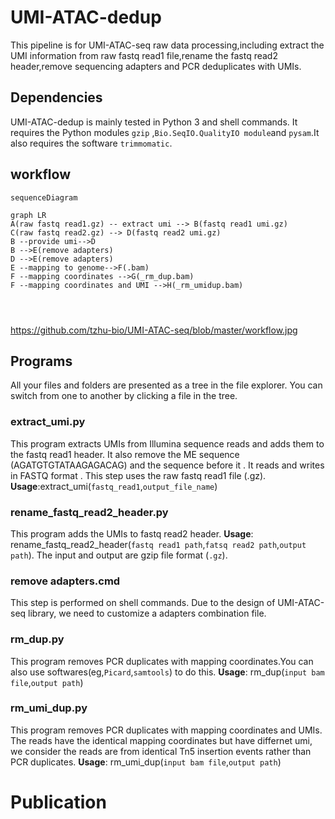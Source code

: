 # UMI-ATAC-dedup

This pipeline is for UMI-ATAC-seq raw data processing,including extract the UMI information from raw fastq read1 file,rename the fastq read2 header,remove sequencing adapters and PCR deduplicates with UMIs.

## Dependencies
UMI-ATAC-dedup is mainly tested  in Python 3 and shell commands.  It requires the Python modules  `gzip` ,`Bio.SeqIO.QualityIO module`and `pysam`.It also requires the software `trimmomatic`.
## workflow

```mermaid
sequenceDiagram
```
```mermaid
graph LR
A(raw fastq read1.gz) -- extract umi --> B(fastq read1 umi.gz)
C(raw fastq read2.gz) --> D(fastq read2 umi.gz)
B --provide umi-->D
B -->E(remove adapters)
D -->E(remove adapters)
E --mapping to genome-->F(.bam)
F --mapping coordinates -->G(_rm_dup.bam)
F --mapping coordinates and UMI -->H(_rm_umidup.bam)




```
https://github.com/tzhu-bio/UMI-ATAC-seq/blob/master/workflow.jpg
##  Programs

All your files and folders are presented as a tree in the file explorer. You can switch from one to another by clicking a file in the tree.

### extract_umi.py
This program extracts UMIs from Illumina sequence reads and adds them to the fastq read1 header. It also remove the ME sequence (AGATGTGTATAAGAGACAG) and the sequence before it . It reads and writes in FASTQ format . This step uses the raw fastq read1 file (.gz).
**Usage**:extract_umi(`fastq_read1`,`output_file_name`)

### rename_fastq_read2_header.py

This program adds the UMIs to fastq read2 header. 
**Usage**: rename_fastq_read2_header(`fastq read1 path`,`fatsq read2 path`,`output path`). 
The input and output are gzip file format (`.gz`).

### remove adapters.cmd
This step is performed on shell commands. Due to the design of UMI-ATAC-seq library, we need to customize a adapters combination file.
### rm_dup.py

This program removes PCR duplicates with mapping coordinates.You can also use softwares(eg,`Picard`,`samtools`) to do this. 
**Usage**: rm_dup(`input bam file`,`output path`)

### rm_umi_dup.py
This program removes PCR duplicates with mapping coordinates and UMIs. The reads have the identical mapping coordinates but have differnet umi, we consider the reads are from identical Tn5 insertion events rather than PCR duplicates. 
**Usage**: rm_umi_dup(`input bam file`,`output path`)

# Publication




